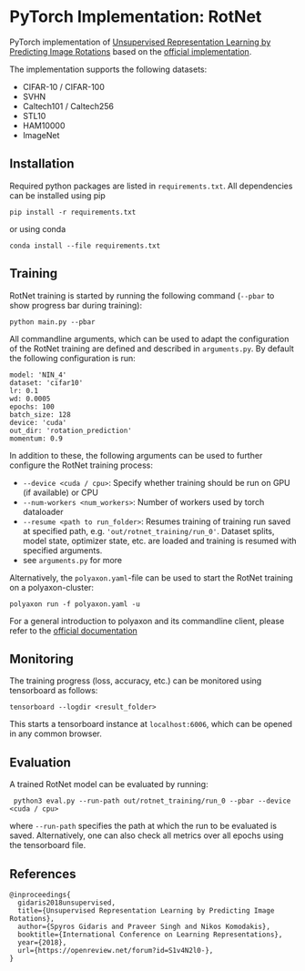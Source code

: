 # PyTorch Implementation: RotNet
PyTorch implementation of [Unsupervised Representation Learning by Predicting Image Rotations](https://arxiv.org/abs/1803.07728)
based on the [official implementation](https://github.com/gidariss/FeatureLearningRotNet).

The implementation supports the following datasets:
- CIFAR-10 / CIFAR-100
- SVHN
- Caltech101 / Caltech256
- STL10
- HAM10000
- ImageNet


## Installation
Required python packages are listed in `requirements.txt`. All dependencies can be installed using pip
```
pip install -r requirements.txt
```
or using conda
```
conda install --file requirements.txt
```

## Training
RotNet training is started by running the following command (`--pbar` to show progress bar during training):
```
python main.py --pbar
```
All commandline arguments, which can be used to adapt the configuration of the RotNet training are defined and described in `arguments.py`.
By default the following configuration is run:
```
model: 'NIN_4'
dataset: 'cifar10'
lr: 0.1
wd: 0.0005
epochs: 100
batch_size: 128
device: 'cuda'
out_dir: 'rotation_prediction'
momentum: 0.9
```
In addition to these, the following arguments can be used to further configure the RotNet training process:
* `--device <cuda / cpu>`: Specify whether training should be run on GPU (if available) or CPU
* `--num-workers <num_workers>`: Number of workers used by torch dataloader
* `--resume <path to run_folder>`: Resumes training of training run saved at specified path, e.g. `'out/rotnet_training/run_0'`. Dataset splits, model state, optimizer state, etc.
  are loaded and training is resumed with specified arguments.
* see `arguments.py` for more

Alternatively, the `polyaxon.yaml`-file can be used to start the RotNet training on a polyaxon-cluster:
```
polyaxon run -f polyaxon.yaml -u
```
For a general introduction to polyaxon and its commandline client, please refer to the [official documentation](https://github.com/polyaxon/polyaxon)
## Monitoring
The training progress (loss, accuracy, etc.) can be monitored using tensorboard as follows:
```
tensorboard --logdir <result_folder>
```
This starts a tensorboard instance at `localhost:6006`, which can be opened in any common browser.

## Evaluation
A trained RotNet model can be evaluated by running:
```
 python3 eval.py --run-path out/rotnet_training/run_0 --pbar --device <cuda / cpu>
```
where `--run-path` specifies the path at which the run to be evaluated is saved. Alternatively, one can also check all
metrics over all epochs using the tensorboard file.

## References
```
@inproceedings{
  gidaris2018unsupervised,
  title={Unsupervised Representation Learning by Predicting Image Rotations},
  author={Spyros Gidaris and Praveer Singh and Nikos Komodakis},
  booktitle={International Conference on Learning Representations},
  year={2018},
  url={https://openreview.net/forum?id=S1v4N2l0-},
}
```